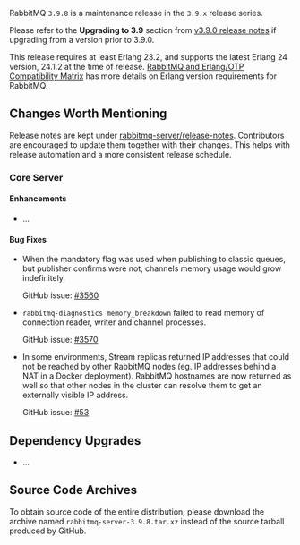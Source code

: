 RabbitMQ `3.9.8` is a maintenance release in the `3.9.x` release series.

Please refer to the **Upgrading to 3.9** section from [v3.9.0 release notes](https://github.com/rabbitmq/rabbitmq-server/releases/tag/v3.9.0) if upgrading from a version prior to 3.9.0.

This release requires at least Erlang 23.2, and supports the latest Erlang 24 version, 24.1.2 at the time of release. [RabbitMQ and Erlang/OTP Compatibility Matrix](https://www.rabbitmq.com/which-erlang.html) has more details on Erlang version requirements for RabbitMQ.



## Changes Worth Mentioning

Release notes are kept under [rabbitmq-server/release-notes](https://github.com/rabbitmq/rabbitmq-server/tree/v3.9.x/release-notes).
Contributors are encouraged to update them together with their changes. This helps with release automation and a more consistent release schedule.

### Core Server

#### Enhancements

 * ...


#### Bug Fixes

* When the mandatory flag was used when publishing to classic queues,
  but publisher confirms were not, channels memory usage would grow indefinitely.

  GitHub issue: [#3560](https://github.com/rabbitmq/rabbitmq-server/issues/3560)

* `rabbitmq-diagnostics memory_breakdown` failed to read memory of connection
  reader, writer and channel processes.

  GitHub issue: [#3570](https://github.com/rabbitmq/rabbitmq-server/issues/3570)

* In some environments, Stream replicas returned IP addresses that could not be reached by other RabbitMQ nodes
  (eg. IP addresses behind a NAT in a Docker deployment). RabbitMQ hostnames are now returned as well so that other
  nodes in the cluster can resolve them to get an externally visible IP address.

   GitHub issue: [#53](https://github.com/rabbitmq/osiris/issues/53) 

## Dependency Upgrades

 * ...


## Source Code Archives

To obtain source code of the entire distribution, please download the archive named `rabbitmq-server-3.9.8.tar.xz` instead of the source tarball produced by GitHub.
